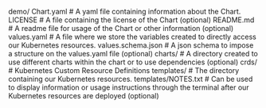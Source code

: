 demo/ Chart.yaml          # A yaml file containing information about the Chart.
LICENSE                   # A file containing the license of the Chart (optional)
README.md                 # A readme file for usage of the Chart or other information (optional)
values.yaml               # A file where we store the variables created to directly access our Kubernetes resources.
values.schema.json        # A json schema to impose a structure on the values.yaml file (optional)
charts/                   # A directory created to use different charts within the chart or to use dependencies (optional)
crds/                     # Kubernetes Custom Resource Definitions
templates/                # The directory containing our Kubernetes resources.
templates/NOTES.txt       # Can be used to display information or usage instructions through the terminal after our Kubernetes resources are deployed (optional)
